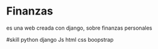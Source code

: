 # Finanzas
es  una web creada con django, sobre finanzas personales 

#skill
python
django
Js
html
css
boopstrap


